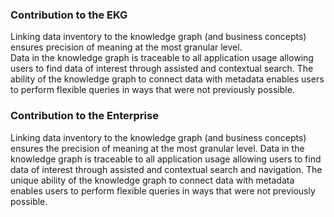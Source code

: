### Contribution to the EKG

Linking data inventory to the knowledge graph (and business concepts) 
ensures precision of meaning at the most granular level.  
Data in the knowledge graph is traceable to all application usage 
allowing users to find data of interest through assisted and contextual search.
The ability of the knowledge graph to connect data with metadata enables 
users to perform flexible queries in ways that were not previously possible.

### Contribution to the Enterprise

Linking data inventory to the knowledge graph (and
business concepts) ensures the precision of meaning
at the most granular level.
Data in the knowledge graph is traceable to all
application usage allowing users to find data of interest
through assisted and contextual search and navigation.
The unique ability of the knowledge graph to connect
data with metadata enables users to perform flexible queries
in ways that were not previously possible.
